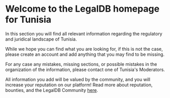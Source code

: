 <!-- TITLE: Tunisia -->
<!-- SUBTITLE: Welcome to the legalDB home of Tunisia -->

# Welcome to the LegalDB homepage for Tunisia

In this section you will find all relevant information regarding the regulatory and juridical landscape of Tunisia.

While we hope you can find what you are looking for, if this is not the case, please create an account and add anything that you may find to be missing.

For any case any mistakes, missing sections, or possible mistakes in the organization of the information, please contact one of Tunisia's Moderators.

All information you add will be valued by the community, and you will increase your reputation on our platform! Read more about reputation, bounties, and the LegalDB Community [here](http://legaldb.herokuapp.com/legaldb/community).
